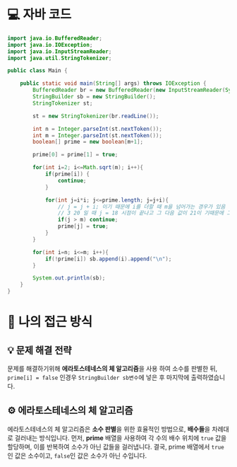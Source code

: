 <!-- 꾸미는데 있어 ChatGPT를 사용하였습니다. -->
# 💻 자바 코드
```java
import java.io.BufferedReader;
import java.io.IOException;
import java.io.InputStreamReader;
import java.util.StringTokenizer;

public class Main {

    public static void main(String[] args) throws IOException {
        BufferedReader br = new BufferedReader(new InputStreamReader(System.in));
        StringBuilder sb = new StringBuilder();
        StringTokenizer st;

        st = new StringTokenizer(br.readLine());

        int n = Integer.parseInt(st.nextToken());
        int m = Integer.parseInt(st.nextToken());
        boolean[] prime = new boolean[m+1];

        prime[0] = prime[1] = true;

        for(int i=2; i<=Math.sqrt(m); i++){
            if(prime[i]) {
                continue;
            }

            for(int j=i*i; j<=prime.length; j=j+i){
                // j = j + i; 이기 때문에 i를 더할 때 m을 넘어가는 경우가 있음
                // 3 20 일 때 j = 18 시점이 끝나고 그 다음 값이 21이 기때문에 그 때 IndexBound가 난다
                if(j > m) continue;
                prime[j] = true;
            }
        }

        for(int i=n; i<=m; i++){
            if(!prime[i]) sb.append(i).append("\n");
        }

        System.out.println(sb);
    }
}
```

# 💭 나의 접근 방식

## 💡 문제 해결 전략
문제를 해결하기위해 **에라토스테네스의 체 알고리즘**을 사용 하여 소수를 판별한 뒤, `prime[i] = false` 인경우 `StringBuilder sb변수`에 넣은 후 마지막에 출력하였습니다.

## ⚙️ 에라토스테네스의 체 알고리즘
에라토스테네스의 체 알고리즘은 **소수 판별**을 위한 효율적인 방법으로, **배수들**을 차례대로 걸러내는 방식입니다. 먼저, **prime** 배열을 사용하여 각 수의 배수 위치에 `true` 값을 할당하며, 이를 반복하여 소수가 아닌 값들을 걸러냅니다. 결국, prime 배열에서 `true`인 값은 소수이고, `false`인 값은 소수가 아닌 수입니다.

